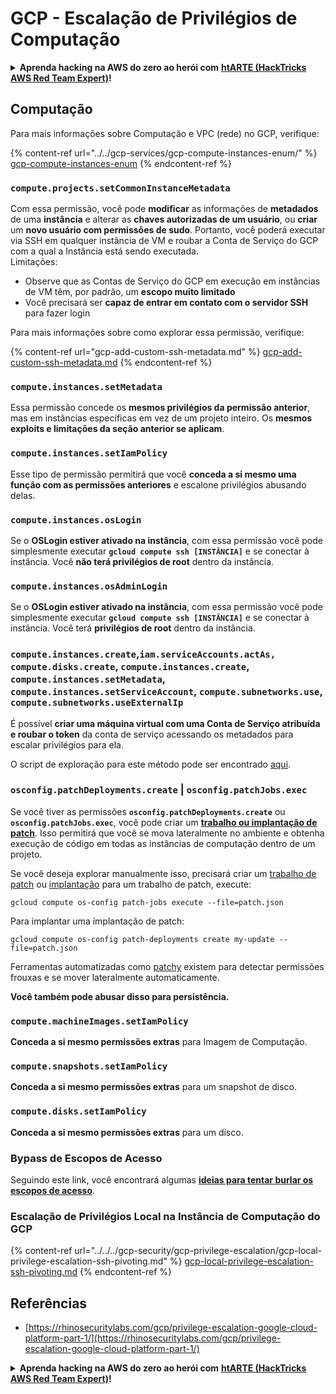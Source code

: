 # GCP - Escalação de Privilégios de Computação

<details>

<summary><strong>Aprenda hacking na AWS do zero ao herói com</strong> <a href="https://training.hacktricks.xyz/courses/arte"><strong>htARTE (HackTricks AWS Red Team Expert)</strong></a><strong>!</strong></summary>

Outras maneiras de apoiar o HackTricks:

* Se você deseja ver sua **empresa anunciada no HackTricks** ou **baixar o HackTricks em PDF**, confira os [**PLANOS DE ASSINATURA**](https://github.com/sponsors/carlospolop)!
* Adquira o [**swag oficial PEASS & HackTricks**](https://peass.creator-spring.com)
* Descubra [**A Família PEASS**](https://opensea.io/collection/the-peass-family), nossa coleção exclusiva de [**NFTs**](https://opensea.io/collection/the-peass-family)
* **Junte-se ao** 💬 [**grupo Discord**](https://discord.gg/hRep4RUj7f) ou ao [**grupo telegram**](https://t.me/peass) ou **siga-nos** no **Twitter** 🐦 [**@hacktricks_live**](https://twitter.com/hacktricks_live)**.**
* **Compartilhe seus truques de hacking enviando PRs para os repositórios** [**HackTricks**](https://github.com/carlospolop/hacktricks) e [**HackTricks Cloud**](https://github.com/carlospolop/hacktricks-cloud).

</details>

## Computação

Para mais informações sobre Computação e VPC (rede) no GCP, verifique:

{% content-ref url="../../gcp-services/gcp-compute-instances-enum/" %}
[gcp-compute-instances-enum](../../gcp-services/gcp-compute-instances-enum/)
{% endcontent-ref %}

### `compute.projects.setCommonInstanceMetadata`

Com essa permissão, você pode **modificar** as informações de **metadados** de uma **instância** e alterar as **chaves autorizadas de um usuário**, ou **criar** um **novo usuário com permissões de sudo**. Portanto, você poderá executar via SSH em qualquer instância de VM e roubar a Conta de Serviço do GCP com a qual a Instância está sendo executada.\
Limitações:

* Observe que as Contas de Serviço do GCP em execução em instâncias de VM têm, por padrão, um **escopo muito limitado**
* Você precisará ser **capaz de entrar em contato com o servidor SSH** para fazer login

Para mais informações sobre como explorar essa permissão, verifique:

{% content-ref url="gcp-add-custom-ssh-metadata.md" %}
[gcp-add-custom-ssh-metadata.md](gcp-add-custom-ssh-metadata.md)
{% endcontent-ref %}

### `compute.instances.setMetadata`

Essa permissão concede os **mesmos privilégios da permissão anterior**, mas em instâncias específicas em vez de um projeto inteiro. Os **mesmos exploits e limitações da seção anterior se aplicam**.

### `compute.instances.setIamPolicy`

Esse tipo de permissão permitirá que você **conceda a si mesmo uma função com as permissões anteriores** e escalone privilégios abusando delas.

### **`compute.instances.osLogin`**

Se o **OSLogin estiver ativado na instância**, com essa permissão você pode simplesmente executar **`gcloud compute ssh [INSTÂNCIA]`** e se conectar à instância. Você **não terá privilégios de root** dentro da instância.

### **`compute.instances.osAdminLogin`**

Se o **OSLogin estiver ativado na instância**, com essa permissão você pode simplesmente executar **`gcloud compute ssh [INSTÂNCIA]`** e se conectar à instância. Você terá **privilégios de root** dentro da instância.

### `compute.instances.create`,`iam.serviceAccounts.actAs, compute.disks.create`, `compute.instances.create`, `compute.instances.setMetadata`, `compute.instances.setServiceAccount`, `compute.subnetworks.use`, `compute.subnetworks.useExternalIp`

É possível **criar uma máquina virtual com uma Conta de Serviço atribuída e roubar o token** da conta de serviço acessando os metadados para escalar privilégios para ela.

O script de exploração para este método pode ser encontrado [aqui](https://github.com/RhinoSecurityLabs/GCP-IAM-Privilege-Escalation/blob/master/ExploitScripts/compute.instances.create.py).

### `osconfig.patchDeployments.create` | `osconfig.patchJobs.exec`

Se você tiver as permissões **`osconfig.patchDeployments.create`** ou **`osconfig.patchJobs.exec`**, você pode criar um [**trabalho ou implantação de patch**](https://blog.raphael.karger.is/articles/2022-08/GCP-OS-Patching). Isso permitirá que você se mova lateralmente no ambiente e obtenha execução de código em todas as instâncias de computação dentro de um projeto.

Se você deseja explorar manualmente isso, precisará criar um [trabalho de patch](https://github.com/rek7/patchy/blob/main/pkg/engine/patches/patch\_job.json) ou [implantação](https://github.com/rek7/patchy/blob/main/pkg/engine/patches/patch\_deployment.json) para um trabalho de patch, execute:

`gcloud compute os-config patch-jobs execute --file=patch.json`

Para implantar uma implantação de patch:

`gcloud compute os-config patch-deployments create my-update --file=patch.json`

Ferramentas automatizadas como [patchy](https://github.com/rek7/patchy) existem para detectar permissões frouxas e se mover lateralmente automaticamente.

**Você também pode abusar disso para persistência.**

### `compute.machineImages.setIamPolicy`

**Conceda a si mesmo permissões extras** para Imagem de Computação.

### `compute.snapshots.setIamPolicy`

**Conceda a si mesmo permissões extras** para um snapshot de disco.

### `compute.disks.setIamPolicy`

**Conceda a si mesmo permissões extras** para um disco.

### Bypass de Escopos de Acesso

Seguindo este link, você encontrará algumas [**ideias para tentar burlar os escopos de acesso**](../../../gcp-security/gcp-privilege-escalation/).

### Escalação de Privilégios Local na Instância de Computação do GCP

{% content-ref url="../../../gcp-security/gcp-privilege-escalation/gcp-local-privilege-escalation-ssh-pivoting.md" %}
[gcp-local-privilege-escalation-ssh-pivoting.md](../../../gcp-security/gcp-privilege-escalation/gcp-local-privilege-escalation-ssh-pivoting.md)
{% endcontent-ref %}

## Referências

* [https://rhinosecuritylabs.com/gcp/privilege-escalation-google-cloud-platform-part-1/](https://rhinosecuritylabs.com/gcp/privilege-escalation-google-cloud-platform-part-1/)

<details>

<summary><strong>Aprenda hacking na AWS do zero ao herói com</strong> <a href="https://training.hacktricks.xyz/courses/arte"><strong>htARTE (HackTricks AWS Red Team Expert)</strong></a><strong>!</strong></summary>

Outras maneiras de apoiar o HackTricks:

* Se você deseja ver sua **empresa anunciada no HackTricks** ou **baixar o HackTricks em PDF**, confira os [**PLANOS DE ASSINATURA**](https://github.com/sponsors/carlospolop)!
* Adquira o [**swag oficial PEASS & HackTricks**](https://peass.creator-spring.com)
* Descubra [**A Família PEASS**](https://opensea.io/collection/the-peass-family), nossa coleção exclusiva de [**NFTs**](https://opensea.io/collection/the-peass-family)
* **Junte-se ao** 💬 [**grupo Discord**](https://discord.gg/hRep4RUj7f) ou ao [**grupo telegram**](https://t.me/peass) ou **siga-nos** no **Twitter** 🐦 [**@hacktricks_live**](https://twitter.com/hacktricks_live)**.**
* **Compartilhe seus truques de hacking enviando PRs para os repositórios** [**HackTricks**](https://github.com/carlospolop/hacktricks) e [**HackTricks Cloud**](https://github.com/carlospolop/hacktricks-cloud).

</details>

